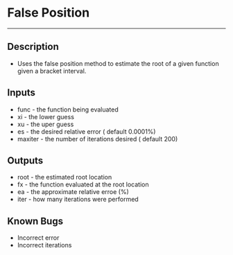 # False Position
***
## Description
* Uses the false position method to estimate the root of a given function given a bracket interval.
## Inputs
*    func - the function being evaluated
*    xi - the lower guess
*    xu - the uper guess
*    es - the desired relative error ( default 0.0001%)    
*    maxiter - the number of iterations desired ( default 200)
## Outputs
*   root - the estimated root location
*   fx - the function evaluated at the root location
*   ea - the approximate relative erroe (%)
*   iter - how many iterations were performed
## Known Bugs
* Incorrect error
* Incorrect iterations 
